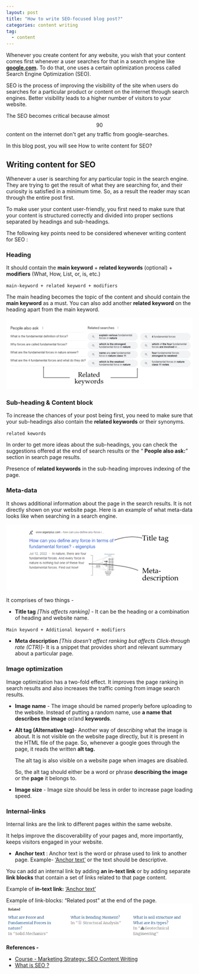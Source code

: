 ```yaml
---
layout: post
title: "How to write SEO-focused blog post?"
categories: content writing
tag: 
  - content
---
```


Whenever you create content for any website, you wish that your content comes first whenever a user searches for that in a search engine like **[google.com](http://google.com).** To do that, one uses a certain optimization process called Search Engine Optimization (SEO).

SEO is the process of improving the visibility of the site when users do searches for a particular product or content on the internet through search engines. Better visibility leads to a higher number of visitors to your website.

The SEO becomes critical because almost $$ 90% $$ content on the internet don't get any traffic from google-searches.

In this blog post, you will see How to write content for SEO?

## Writing content for SEO

Whenever a user is searching for any particular topic in the search engine. They are trying to get the result of what they are searching for, and their curiosity is satisfied in a minimum time. So, as a result the reader may scan through the entire post first.

To make user your content user-friendly, you first need to make sure that your content is structured correctly and divided into proper sections separated by headings and sub-headings.

The following key points need to be considered whenever writing content for SEO :

### Heading

It should contain the **main keyword** + **related keywords** (optional) + **modifiers** (What, How, List, or, is, etc.)

`main-keyword + related keyword + modifiers `

The main heading becomes the topic of the content and should contain the **main keyword** as a must. You can also add another **related keyword** on the heading apart from the main keyword.

![](../assets/images/related-keywords.png)

### Sub-heading & Content block

To increase the chances of your post being first, you need to make sure that your sub-headings also contain the **related keywords** or their synonyms.

`related kewords`

In order to get more ideas about the sub-headings, you can check the suggestions offered at the end of search results or the “ **People also ask:**” section in search page results.

Presence of **related keywords** in the sub-heading improves indexing of the page. 

### Meta-data

It shows additional information about the page in the search results. It is not directly shown on your website page. Here is an example of what meta-data looks like when searching in a search engine.

![](../assets/images/meta-description.png)

It comprises of two things -

- **Title tag** *[This affects ranking]* - It can be the heading or a combination of heading and website name.

`Main keyword + Additional keyword + modifiers`

- **Meta description** *[This doesn’t affect ranking but affects Click-through rate (CTR)]*- It is a snippet that provides short and relevant summary about a particular page.

### Image optimization

Image optimization has a two-fold effect. It improves the page ranking in search results and also increases the traffic coming from image search results.

- **Image name** - The image should be named properly before uploading to the website. Instead of putting a random name, use **a name that describes the image** or/and **keywords**.

- **Alt tag (Alternative tag)**- Another way of desc*ribing* what the image is about. It is not visible on the website page directly, but it is present in the HTML file of the page. So, whenever a google goes through the page, it reads the written **alt tag.**

  The alt tag is also visible on a website page when images are disabled.

  So, the alt tag should either be a word or phrase **describing the image** or the **page** it belongs to.

- **Image size** - Image size should be less in order to increase page loading speed.

### Internal-links

Internal links are the link to different pages within the same website.

It helps improve the discoverability of your pages and, more importantly, keeps visitors engaged in your website.

- **Anchor text** : Anchor text is the word or phrase used to link to another page. Example- [‘Anchor text’](https://yoast.com/what-is-anchor-text/#:~:text=Anchor%20text%20%E2%80%94%20or%20link%20text,they%20click%20on%20the%20link.) or the text should be descriptive.

You can add an internal link by adding **an in-text link** or by adding separate **link blocks** that contain a set of links related to that page content.

Example of **in-text link:** [‘Anchor text’](https://yoast.com/what-is-anchor-text/#:~:text=Anchor%20text%20%E2%80%94%20or%20link%20text,they%20click%20on%20the%20link.)

Example of link-blocks: “Related post” at the end of the page.
![image-20220716214950860](../assets/images/link_block-related_images.png)


**References  -** 

* [Course - Marketing Strategy: SEO Content Writing](https://www.linkedin.com/learning/marketing-strategy-seo-content-writing)
* [What is SEO ?](https://searchengineland.com/guide/what-is-seo)
